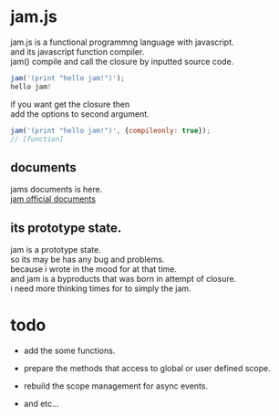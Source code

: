
# jam.js

jam.js is a functional programmng language with javascript.  
and its javascript function compiler.  
jam() compile and call the closure by inputted source code.  

```javascript
jam('(print "hello jam!")');
hello jam!
```

if you want get the closure then  
add the options to second argument.  

```javascript
jam('(print "hello jam!")', {compileonly: true});
// [function]
```

## documents

jams documents is here.  
[jam official documents](https://github.com/tikubonn/jam.js/wiki)  

## its prototype state.

jam is a prototype state.  
so its may be has any bug and problems.  
because i wrote in the mood for at that time.  
and jam is a byproducts that was born in attempt of closure.  
i need more thinking times for to simply the jam.  

# todo

* add the some functions.

* prepare the methods that access to global or user defined scope.

* rebuild the scope management for async events.

* and etc...

